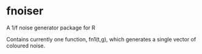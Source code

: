 # fnoiser

A 1/f noise generator package for R

Contains currently one function, fn1(t,g), which generates a single
vector of coloured noise.
